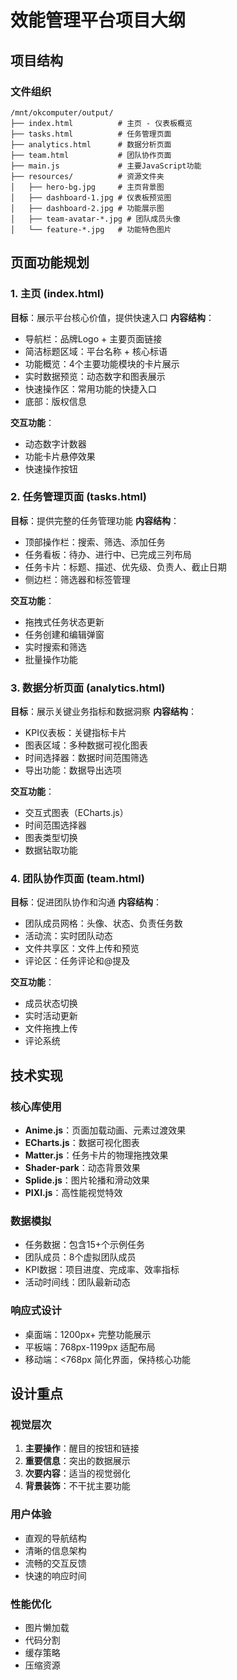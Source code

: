 # 效能管理平台项目大纲

## 项目结构

### 文件组织
```
/mnt/okcomputer/output/
├── index.html          # 主页 - 仪表板概览
├── tasks.html          # 任务管理页面
├── analytics.html      # 数据分析页面
├── team.html           # 团队协作页面
├── main.js             # 主要JavaScript功能
├── resources/          # 资源文件夹
│   ├── hero-bg.jpg     # 主页背景图
│   ├── dashboard-1.jpg # 仪表板预览图
│   ├── dashboard-2.jpg # 功能展示图
│   ├── team-avatar-*.jpg # 团队成员头像
│   └── feature-*.jpg   # 功能特色图片
```

## 页面功能规划

### 1. 主页 (index.html)
**目标**：展示平台核心价值，提供快速入口
**内容结构**：
- 导航栏：品牌Logo + 主要页面链接
- 简洁标题区域：平台名称 + 核心标语
- 功能概览：4个主要功能模块的卡片展示
- 实时数据预览：动态数字和图表展示
- 快速操作区：常用功能的快捷入口
- 底部：版权信息

**交互功能**：
- 动态数字计数器
- 功能卡片悬停效果
- 快速操作按钮

### 2. 任务管理页面 (tasks.html)
**目标**：提供完整的任务管理功能
**内容结构**：
- 顶部操作栏：搜索、筛选、添加任务
- 任务看板：待办、进行中、已完成三列布局
- 任务卡片：标题、描述、优先级、负责人、截止日期
- 侧边栏：筛选器和标签管理

**交互功能**：
- 拖拽式任务状态更新
- 任务创建和编辑弹窗
- 实时搜索和筛选
- 批量操作功能

### 3. 数据分析页面 (analytics.html)
**目标**：展示关键业务指标和数据洞察
**内容结构**：
- KPI仪表板：关键指标卡片
- 图表区域：多种数据可视化图表
- 时间选择器：数据时间范围筛选
- 导出功能：数据导出选项

**交互功能**：
- 交互式图表（ECharts.js）
- 时间范围选择器
- 图表类型切换
- 数据钻取功能

### 4. 团队协作页面 (team.html)
**目标**：促进团队协作和沟通
**内容结构**：
- 团队成员网格：头像、状态、负责任务数
- 活动流：实时团队动态
- 文件共享区：文件上传和预览
- 评论区：任务评论和@提及

**交互功能**：
- 成员状态切换
- 实时活动更新
- 文件拖拽上传
- 评论系统

## 技术实现

### 核心库使用
- **Anime.js**：页面加载动画、元素过渡效果
- **ECharts.js**：数据可视化图表
- **Matter.js**：任务卡片的物理拖拽效果
- **Shader-park**：动态背景效果
- **Splide.js**：图片轮播和滑动效果
- **PIXI.js**：高性能视觉特效

### 数据模拟
- 任务数据：包含15+个示例任务
- 团队成员：8个虚拟团队成员
- KPI数据：项目进度、完成率、效率指标
- 活动时间线：团队最新动态

### 响应式设计
- 桌面端：1200px+ 完整功能展示
- 平板端：768px-1199px 适配布局
- 移动端：<768px 简化界面，保持核心功能

## 设计重点

### 视觉层次
1. **主要操作**：醒目的按钮和链接
2. **重要信息**：突出的数据展示
3. **次要内容**：适当的视觉弱化
4. **背景装饰**：不干扰主要功能

### 用户体验
- 直观的导航结构
- 清晰的信息架构
- 流畅的交互反馈
- 快速的响应时间

### 性能优化
- 图片懒加载
- 代码分割
- 缓存策略
- 压缩资源